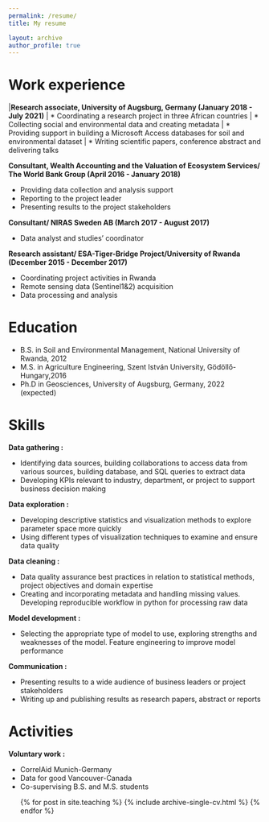 ```yaml
---
permalink: /resume/
title: My resume

layout: archive
author_profile: true
---
```


Work experience
======

|**Research associate, University of Augsburg, Germany (January 2018 - July 2021)**
|  * Coordinating a research project in three African countries
|  * Collecting social and environmental data and creating metadata
|  * Providing support in building a Microsoft Access databases for soil and environmental dataset
|  * Writing scientific papers, conference abstract and delivering talks

**Consultant, Wealth Accounting and the Valuation of Ecosystem Services/ The World Bank Group (April 2016 - January 2018)**
  * Providing data collection and analysis support
  * Reporting to the project leader
  * Presenting results to the project stakeholders

**Consultant/ NIRAS Sweden AB (March 2017 - August 2017)**
  * Data analyst and studies’ coordinator

**Research assistant/ ESA-Tiger-Bridge Project/University of Rwanda (December 2015 - December 2017)**
  * Coordinating project activities in Rwanda
  * Remote sensing data (Sentinel1&2) acquisition
  * Data processing and analysis

Education
======
  * B.S. in Soil and Environmental Management, National University of Rwanda, 2012
  * M.S. in Agriculture Engineering, Szent István University, Gödöllő-Hungary,2016
  * Ph.D in Geosciences, University of Augsburg, Germany, 2022 (expected)

Skills
======
**Data gathering :**
  * Identifying data sources, building collaborations to access data from various sources, building      database, and SQL queries to extract data
  * Developing KPIs relevant to industry, department, or project to support business decision making

**Data exploration :**
  * Developing descriptive statistics and visualization methods to explore parameter space more quickly                      
  * Using different types of visualization techniques to examine and ensure data quality

**Data cleaning :** 
  * Data quality assurance best practices in relation to statistical methods, project objectives and domain expertise 
  *	Creating and incorporating metadata and handling missing values. Developing reproducible workflow in python for processing raw data

**Model development :** 
  *	Selecting the appropriate type of model to use, exploring strengths and weaknesses of the model. Feature engineering to improve model performance

**Communication :** 
  * Presenting results to a wide audience of business leaders or project stakeholders
  * Writing up and publishing results as research papers, abstract or reports

Activities
======
**Voluntary work :** 
  * CorrelAid Munich-Germany 
  * Data for good Vancouver-Canada
  * Co-supervising B.S. and M.S. students

 <ul>{% for post in site.teaching %}
    {% include archive-single-cv.html %}
  {% endfor %}</ul>
